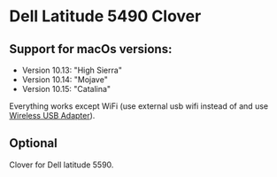 # Dell Latitude 5490 Clover

## Support for macOs versions:
  - Version 10.13: "High Sierra"
  - Version 10.14: "Mojave"
  - Version 10.15: "Catalina"
 
  Everything works except WiFi (use external usb wifi instead of and use [Wireless USB Adapter](https://github.com/chris1111/Wireless-USB-Adapter)).

## Optional
  Clover for Dell latitude 5590.
